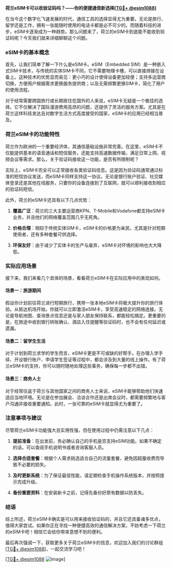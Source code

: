 **荷兰eSIM卡可以收验证码吗？——你的便捷通信新选择[[TG💪+ @esim1088](https://t.me/s/esim1088)]**

在当今这个数字化飞速发展的时代，通信工具的选择显得尤为重要。无论是旅行、留学还是工作，拥有一张能随时使用的电话卡都是必不可少的。而随着科技的进步，eSIM卡逐渐成为一种趋势。那么问题来了，荷兰的eSIM卡到底能不能收到验证码呢？今天我们就来详细聊聊这个问题。

### eSIM卡的基本概念

首先，让我们简单了解一下什么是eSIM卡。eSIM（Embedded SIM）是一种嵌入式SIM卡技术，与传统的实体SIM卡不同，它不需要物理卡槽，可以直接焊接在设备上。这种技术的优势显而易见：更小巧的设计使得设备更加轻便；支持多运营商切换，方便用户根据需求更换服务提供商；以及无需频繁更换SIM卡，简化了用户的使用流程。

对于经常需要跨国旅行或长期居住在国外的人来说，eSIM卡无疑是一个极佳的选择。它不仅解决了国际漫游费用高昂的问题，还提供了灵活的服务方案。尤其是在荷兰这样科技发达且对数字生活方式高度接受的国家，eSIM卡的应用已经相当普及。

### 荷兰eSIM卡的功能特性

荷兰作为欧洲的一个重要经济体，其通信基础设施非常完善。在这里，eSIM卡不仅能提供基本的语音通话和短信服务，还能支持高速数据传输，满足日常上网、视频会议等需求。那么，关于验证码接收这一功能，是否有所限制呢？

实际上，eSIM卡完全可以正常接收各类验证码信息。这是因为验证码通常通过标准的短信协议发送，而eSIM卡同样支持这一协议。无论是银行账户验证、社交媒体登录还是其他在线服务，只要你的设备连接到了互联网，就可以顺利接收到相应的验证码短信。

此外，荷兰的eSIM卡还具有以下几点优势：

1. **覆盖广泛**：荷兰的三大主要运营商KPN、T-Mobile和Vodafone都支持eSIM卡业务，并且他们的网络覆盖范围几乎无死角。
   
2. **价格合理**：相较于传统实体SIM卡，eSIM卡的价格更为亲民，尤其是针对短期使用者，还有多种套餐可供选择。

3. **环保友好**：由于减少了实体卡的生产与废弃，eSIM卡对环境的影响也大大降低。

### 实际应用场景

接下来，我们来看几个具体的场景，看看荷兰eSIM卡在实际应用中的表现如何。

#### 场景一：旅游期间

假设你计划前往荷兰进行短期旅行，携带一张本地eSIM卡将极大提升你的旅行体验。从抵达机场开始，你就可以立即激活eSIM卡，享受高速稳定的网络连接。无论是导航地图、查询景点信息还是与家人朋友保持联系，都能轻松搞定。更重要的是，在旅途中收到银行转账确认、酒店入住提醒等验证码时，也不会有任何延迟或遗漏。

#### 场景二：留学生生活

对于计划到荷兰求学的学生而言，eSIM卡更是不可或缺的好帮手。在办理入学手续、开设银行账户、申请学生签证等过程中，都会涉及到大量的线上操作。有了荷兰eSIM卡的支持，你可以随时随地处理这些事务，确保每一步都不出错。

#### 场景三：商务人士

对于经常往返于荷兰与其他国家之间的商务人士来说，eSIM卡能够帮助他们快速适应当地环境。无论是在参加展会、洽谈合作还是出席会议时，都需要频繁地与客户沟通并接收重要通知。此时，一张可靠的eSIM卡就显得尤为重要了。

### 注意事项与建议

尽管荷兰eSIM卡功能强大且实用性强，但在使用过程中仍需注意以下几点：

1. **提前准备**：在出发前，务必确认自己的手机是否支持eSIM功能。如果不确定的话，可以查阅手机说明书或者咨询客服人员。

2. **选择合适套餐**：根据个人需求挑选适合自己的流量套餐，避免因超量收费而导致不必要的损失。

3. **及时更新系统**：为了保证最佳性能，请定期检查手机操作系统版本，并按照提示完成升级。

4. **备份重要资料**：在安装新卡之前，记得先备份好原有数据以防丢失。

### 结语

综上所述，荷兰eSIM卡确实是可以用来接收验证码的，并且它还具备诸多优点，值得大家尝试。如果你正在寻找一种便捷高效的通信解决方案，不妨考虑一下荷兰的eSIM卡吧！相信它会给你带来意想不到的便利。

最后再次强调一下，获取更多关于荷兰eSIM卡的信息，欢迎加入我们的讨论群组[[TG💪+ @esim1088](https://t.me/s/esim1088)]，一起交流学习吧！

[[TG💪+ @esim1088](https://t.me/s/esim1088) ![Image](https://i.postimg.cc/4NQfJmqS/Snipaste-2025-05-13-00-14-12.png)]
